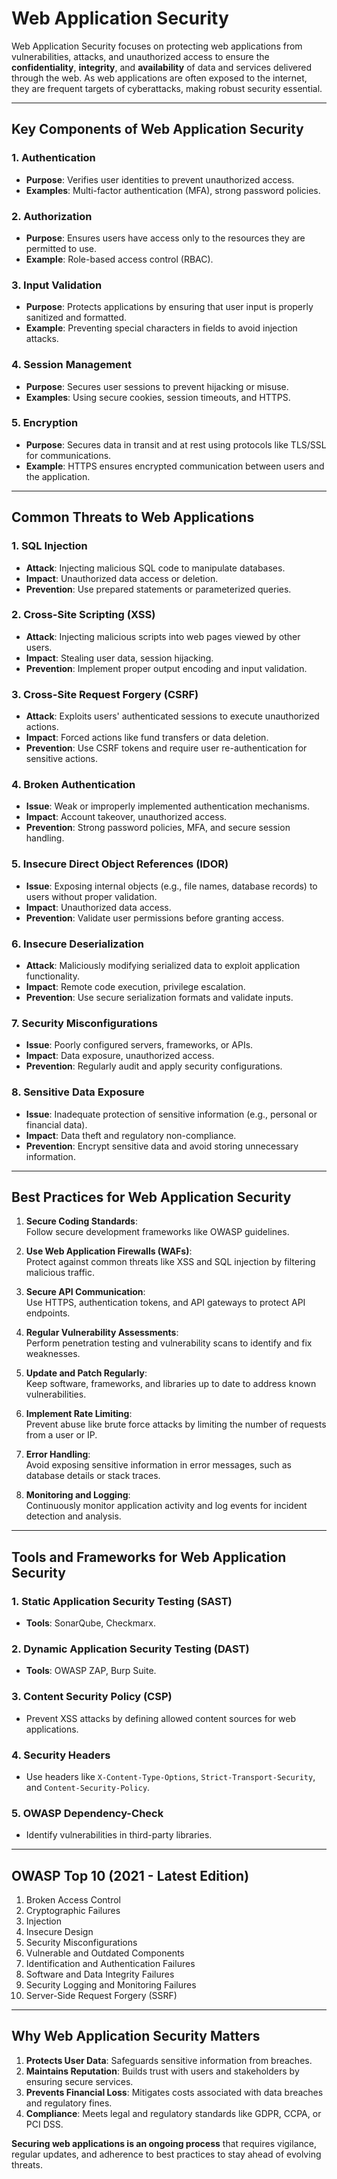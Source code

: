 # Web Application Security

Web Application Security focuses on protecting web applications from vulnerabilities, attacks, and unauthorized access to ensure the **confidentiality**, **integrity**, and **availability** of data and services delivered through the web. As web applications are often exposed to the internet, they are frequent targets of cyberattacks, making robust security essential.

---

## Key Components of Web Application Security

### 1. **Authentication**
- **Purpose**: Verifies user identities to prevent unauthorized access.  
- **Examples**: Multi-factor authentication (MFA), strong password policies.  

### 2. **Authorization**
- **Purpose**: Ensures users have access only to the resources they are permitted to use.  
- **Example**: Role-based access control (RBAC).  

### 3. **Input Validation**
- **Purpose**: Protects applications by ensuring that user input is properly sanitized and formatted.  
- **Example**: Preventing special characters in fields to avoid injection attacks.  

### 4. **Session Management**
- **Purpose**: Secures user sessions to prevent hijacking or misuse.  
- **Examples**: Using secure cookies, session timeouts, and HTTPS.  

### 5. **Encryption**
- **Purpose**: Secures data in transit and at rest using protocols like TLS/SSL for communications.  
- **Example**: HTTPS ensures encrypted communication between users and the application.  

---

## Common Threats to Web Applications

### 1. **SQL Injection**
- **Attack**: Injecting malicious SQL code to manipulate databases.  
- **Impact**: Unauthorized data access or deletion.  
- **Prevention**: Use prepared statements or parameterized queries.  

### 2. **Cross-Site Scripting (XSS)**
- **Attack**: Injecting malicious scripts into web pages viewed by other users.  
- **Impact**: Stealing user data, session hijacking.  
- **Prevention**: Implement proper output encoding and input validation.  

### 3. **Cross-Site Request Forgery (CSRF)**
- **Attack**: Exploits users' authenticated sessions to execute unauthorized actions.  
- **Impact**: Forced actions like fund transfers or data deletion.  
- **Prevention**: Use CSRF tokens and require user re-authentication for sensitive actions.  

### 4. **Broken Authentication**
- **Issue**: Weak or improperly implemented authentication mechanisms.  
- **Impact**: Account takeover, unauthorized access.  
- **Prevention**: Strong password policies, MFA, and secure session handling.  

### 5. **Insecure Direct Object References (IDOR)**
- **Issue**: Exposing internal objects (e.g., file names, database records) to users without proper validation.  
- **Impact**: Unauthorized data access.  
- **Prevention**: Validate user permissions before granting access.  

### 6. **Insecure Deserialization**
- **Attack**: Maliciously modifying serialized data to exploit application functionality.  
- **Impact**: Remote code execution, privilege escalation.  
- **Prevention**: Use secure serialization formats and validate inputs.  

### 7. **Security Misconfigurations**
- **Issue**: Poorly configured servers, frameworks, or APIs.  
- **Impact**: Data exposure, unauthorized access.  
- **Prevention**: Regularly audit and apply security configurations.  

### 8. **Sensitive Data Exposure**
- **Issue**: Inadequate protection of sensitive information (e.g., personal or financial data).  
- **Impact**: Data theft and regulatory non-compliance.  
- **Prevention**: Encrypt sensitive data and avoid storing unnecessary information.  

---

## Best Practices for Web Application Security

1. **Secure Coding Standards**:  
   Follow secure development frameworks like OWASP guidelines.  

2. **Use Web Application Firewalls (WAFs)**:  
   Protect against common threats like XSS and SQL injection by filtering malicious traffic.  

3. **Secure API Communication**:  
   Use HTTPS, authentication tokens, and API gateways to protect API endpoints.  

4. **Regular Vulnerability Assessments**:  
   Perform penetration testing and vulnerability scans to identify and fix weaknesses.  

5. **Update and Patch Regularly**:  
   Keep software, frameworks, and libraries up to date to address known vulnerabilities.  

6. **Implement Rate Limiting**:  
   Prevent abuse like brute force attacks by limiting the number of requests from a user or IP.  

7. **Error Handling**:  
   Avoid exposing sensitive information in error messages, such as database details or stack traces.  

8. **Monitoring and Logging**:  
   Continuously monitor application activity and log events for incident detection and analysis.  

---

## Tools and Frameworks for Web Application Security

### 1. **Static Application Security Testing (SAST)**
- **Tools**: SonarQube, Checkmarx.  

### 2. **Dynamic Application Security Testing (DAST)**
- **Tools**: OWASP ZAP, Burp Suite.  

### 3. **Content Security Policy (CSP)**
- Prevent XSS attacks by defining allowed content sources for web applications.  

### 4. **Security Headers**
- Use headers like `X-Content-Type-Options`, `Strict-Transport-Security`, and `Content-Security-Policy`.  

### 5. **OWASP Dependency-Check**
- Identify vulnerabilities in third-party libraries.  

---

## OWASP Top 10 (2021 - Latest Edition)

1. Broken Access Control  
2. Cryptographic Failures  
3. Injection  
4. Insecure Design  
5. Security Misconfigurations  
6. Vulnerable and Outdated Components  
7. Identification and Authentication Failures  
8. Software and Data Integrity Failures  
9. Security Logging and Monitoring Failures  
10. Server-Side Request Forgery (SSRF)  

---

## Why Web Application Security Matters

1. **Protects User Data**: Safeguards sensitive information from breaches.  
2. **Maintains Reputation**: Builds trust with users and stakeholders by ensuring secure services.  
3. **Prevents Financial Loss**: Mitigates costs associated with data breaches and regulatory fines.  
4. **Compliance**: Meets legal and regulatory standards like GDPR, CCPA, or PCI DSS.  

**Securing web applications is an ongoing process** that requires vigilance, regular updates, and adherence to best practices to stay ahead of evolving threats.
